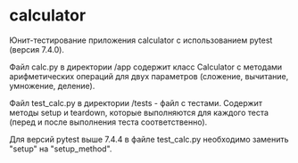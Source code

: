 # calculator

Юнит-тестирование приложения calculator с использованием pytest (версия 7.4.0).

Файл calc.py в директории /app содержит класс Calculator с методами арифметических операций для двух параметров (сложение, вычитание, умножение, деление).

Файл test_calc.py в директории /tests - файл с тестами. Содержит методы setup и teardown, которые выполняются для каждого теста (перед и после выполнения теста соответственно).

Для версий pytest выше 7.4.4 в файле test_calc.py необходимо заменить "setup" на "setup_method".
